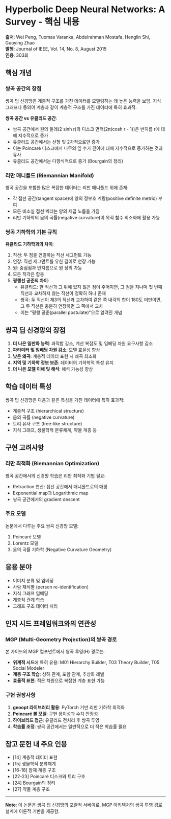 # Hyperbolic Deep Neural Networks: A Survey - 핵심 내용

**출처**: Wei Peng, Tuomas Varanka, Abdelrahman Mostafa, Henglin Shi, Guoying Zhao  
**발행**: Journal of IEEE, Vol. 14, No. 8, August 2015  
**인용**: 303회

## 핵심 개념

### 쌍곡 공간의 장점

쌍곡 딥 신경망은 계층적 구조를 가진 데이터를 모델링하는 데 높은 능력을 보임. 지식 그래프나 동의어 계층과 같이 계층적 구조를 가진 데이터에 특히 효과적.

**쌍곡 공간 vs 유클리드 공간**:
- 쌍곡 공간에서 원의 둘레(2 sinh r)와 디스크 면적(2π(cosh r - 1))은 반지름 r에 대해 지수적으로 증가
- 유클리드 공간에서는 선형 및 2차적으로만 증가
- 이는 Poincaré 디스크에서 나무의 잎 수가 깊이에 대해 지수적으로 증가하는 것과 유사
- 유클리드 공간에서는 다항식적으로 증가 (Bourgain의 정리)

### 리만 매니폴드 (Riemannian Manifold)

쌍곡 공간을 포함한 많은 복잡한 데이터는 리만 매니폴드 위에 존재:
- 각 접선 공간(tangent space)에 양의 정부호 계량(positive definite metric) 부여
- 모든 비소실 접선 벡터는 양의 제곱 노름을 가짐
- 리만 기하학의 음의 곡률(negative curvature)이 목적 함수 최소화에 활용 가능

### 쌍곡 기하학의 기본 규칙

**유클리드 기하학과의 차이**:
1. 직선: 두 점을 연결하는 직선 세그먼트 가능
2. 연장: 직선 세그먼트를 유한 길이로 연장 가능
3. 원: 중심점과 반지름으로 원 정의 가능
4. 모든 직각은 합동
5. **평행선 공준의 차이**: 
   - 유클리드: 한 직선과 그 위에 있지 않은 점이 주어지면, 그 점을 지나며 첫 번째 직선과 교차하지 않는 직선이 정확히 하나 존재
   - 쌍곡: 두 직선이 제3의 직선과 교차하여 같은 쪽 내각의 합이 180도 미만이면, 그 두 직선은 충분히 연장하면 그 쪽에서 교차
   - 이는 "평행 공준(parallel postulate)"으로 알려진 개념

## 쌍곡 딥 신경망의 장점

1. **더 나은 일반화 능력**: 과적합 감소, 계산 복잡도 및 임베딩 차원 요구사항 감소
2. **파라미터 및 임베딩 차원 감소**: 모델 효율성 향상
3. **낮은 왜곡**: 계층적 데이터 표현 시 왜곡 최소화
4. **지역 및 기하학 정보 보존**: 데이터의 기하학적 특성 유지
5. **더 나은 모델 이해 및 해석**: 해석 가능성 향상

## 학습 데이터 특성

쌍곡 딥 신경망은 다음과 같은 특성을 가진 데이터에 특히 효과적:
- 계층적 구조 (hierarchical structure)
- 음의 곡률 (negative curvature)
- 트리 유사 구조 (tree-like structure)
- 지식 그래프, 생물학적 분류체계, 약물 계층 등

## 구현 고려사항

### 리만 최적화 (Riemannian Optimization)

쌍곡 공간에서의 신경망 학습은 리만 최적화 기법 필요:
- Retraction 연산: 접선 공간에서 매니폴드로의 매핑
- Exponential map과 Logarithmic map
- 쌍곡 공간에서의 gradient descent

### 주요 모델

논문에서 다루는 주요 쌍곡 신경망 모델:
1. Poincaré 모델
2. Lorentz 모델  
3. 음의 곡률 기하학 (Negative Curvature Geometry)

## 응용 분야

- 이미지 분류 및 임베딩
- 사람 재식별 (person re-identification)
- 지식 그래프 임베딩
- 계층적 관계 학습
- 그래프 구조 데이터 처리

## 인지 시드 프레임워크와의 연관성

### MGP (Multi-Geometry Projection)의 쌍곡 경로

본 가이드의 MGP 컴포넌트에서 쌍곡 투영(H) 경로는:
- **위계적 시드**에 특히 유용: M01 Hierarchy Builder, T03 Theory Builder, T05 Social Modeler
- **계층 구조 학습**: 상하 관계, 포함 관계, 추상화 레벨
- **효율적 표현**: 적은 차원으로 복잡한 계층 표현 가능

### 구현 권장사항

1. **geoopt 라이브러리 활용**: PyTorch 기반 리만 기하학 최적화
2. **Poincaré 볼 모델**: 구현 용이성과 수치 안정성
3. **하이브리드 접근**: 유클리드 전처리 후 쌍곡 투영
4. **학습률 조정**: 쌍곡 공간에서는 일반적으로 더 작은 학습률 필요

## 참고 문헌 내 주요 인용

- [14] 계층적 데이터 표현
- [15] 생물학적 분류체계
- [16-18] 잠재 계층 구조
- [22-23] Poincaré 디스크와 트리 구조
- [24] Bourgain의 정리
- [27] 약물 계층 구조

---

**Note**: 이 논문은 쌍곡 딥 신경망의 포괄적 서베이로, MGP 아키텍처의 쌍곡 투영 경로 설계에 이론적 기반을 제공함.


